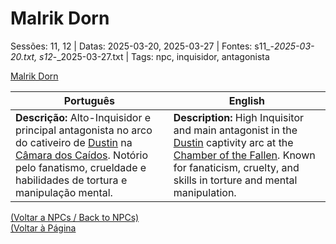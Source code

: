 
# Malrik Dorn

Sessões: 11, 12 | Datas: 2025-03-20, 2025-03-27 | Fontes: s11_-_2025-03-20.txt, s12_-_2025-03-27.txt | Tags: npc, inquisidor, antagonista

[Malrik Dorn](malrik_dorn.png)

| Português | English |
|-----------|---------|
| **Descrição:** Alto-Inquisidor e principal antagonista no arco do cativeiro de [Dustin](dustin.md) na [Câmara dos Caídos](ruinas_do_forte_da_casa_vanthir.md). Notório pelo fanatismo, crueldade e habilidades de tortura e manipulação mental. | **Description:** High Inquisitor and main antagonist in the [Dustin](dustin.md) captivity arc at the [Chamber of the Fallen](ruinas_do_forte_da_casa_vanthir.md). Known for fanaticism, cruelty, and skills in torture and mental manipulation. |

[(Voltar a NPCs / Back to NPCs)](npcs.md)  
[(Voltar à Página]()

